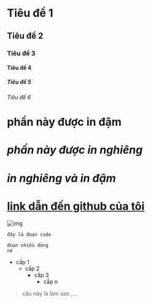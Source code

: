 <!-- Heading -->

# Tiêu đề 1
## Tiêu đề 2
### Tiêu đề 3
#### Tiêu đề 4
##### Tiêu đề 5
###### Tiêu đề 6

<!-- Bold in đậm -->

# **phần này được in đậm**


<!-- Italic in nghiêng -->

# _phần này được in nghiêng_

# _**in nghiêng và in đậm**_

<!-- cách chèn link vào văn bản -->

<!-- [chữ](link) -->

# [link dẫn đến github của tôi](https://github.com/tranquoctrung257)

<!-- ảnh -->

![img](https://trunganhmedia.com/wp-content/uploads/2021/07/logo-Youtube-PNG.png)

<!-- phần cho chèn code -->

`đây là đoạn code `

```
đoạn nhiều dòng
nè
```

<!-- để sử dụng gạch đầu dòng khác cấp sử dụng 2 dấu cách để xuống 1 cấp -->

- cấp 1
  - cấp 2
    - cấp 3
      - cấp n

<!-- câu hỏi -->

> câu này là làm sao ,...